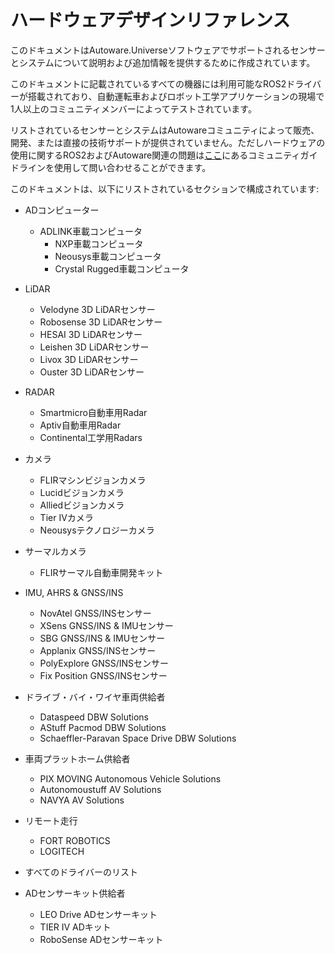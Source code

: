 # ハードウェアデザインリファレンス

このドキュメントはAutoware.Universeソフトウェアでサポートされるセンサーとシステムについて説明および追加情報を提供するために作成されています。

このドキュメントに記載されているすべての機器には利用可能なROS2ドライバーが搭載されており、自動運転車およびロボット工学アプリケーションの現場で1人以上のコミュニティメンバーによってテストされています。

リストされているセンサーとシステムはAutowareコミュニティによって販売、開発、または直接の技術サポートが提供されていません。ただしハードウェアの使用に関するROS2およびAutoware関連の問題は[ここ](https://answers.ros.org/questions/ask/?tags=autoware)にあるコミュニティガイドラインを使用して問い合わせることができます。

このドキュメントは、以下にリストされているセクションで構成されています:

- ADコンピューター

  - ADLINK車載コンピュータ
    - NXP車載コンピュータ
    - Neousys車載コンピュータ
    - Crystal Rugged車載コンピュータ

- LiDAR

  - Velodyne 3D LiDARセンサー
  - Robosense 3D LiDARセンサー
  - HESAI 3D LiDARセンサー
  - Leishen 3D LiDARセンサー
  - Livox 3D LiDARセンサー
  - Ouster 3D LiDARセンサー

- RADAR

  - Smartmicro自動車用Radar
  - Aptiv自動車用Radar
  - Continental工学用Radars

- カメラ

  - FLIRマシンビジョンカメラ
  - Lucidビジョンカメラ
  - Alliedビジョンカメラ
  - Tier IVカメラ
  - Neousysテクノロジーカメラ

- サーマルカメラ

  - FLIRサーマル自動車開発キット

- IMU, AHRS & GNSS/INS

  - NovAtel GNSS/INSセンサー
  - XSens GNSS/INS & IMUセンサー
  - SBG GNSS/INS & IMUセンサー
  - Applanix GNSS/INSセンサー
  - PolyExplore GNSS/INSセンサー
  - Fix Position GNSS/INSセンサー

- ドライブ・バイ・ワイヤ車両供給者
  <!-- cspell: ignore Paravan -->

  - Dataspeed DBW Solutions
  - AStuff Pacmod DBW Solutions
  - Schaeffler-Paravan Space Drive DBW Solutions

- 車両プラットホーム供給者

  - PIX MOVING Autonomous Vehicle Solutions
  - Autonomoustuff AV Solutions
  - NAVYA AV Solutions

- リモート走行

  - FORT ROBOTICS
  - LOGITECH

- すべてのドライバーのリスト

- ADセンサーキット供給者

  - LEO Drive ADセンサーキット
  - TIER IV ADキット
  - RoboSense ADセンサーキット
